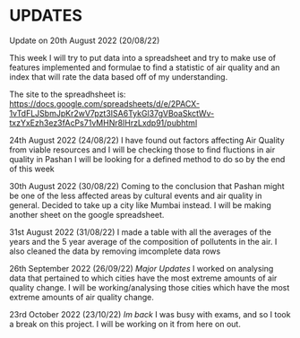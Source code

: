 # UPDATES
Update on 20th August 2022 (20/08/22)

This week I will try to put data into a spreadsheet and try to make use of features implemented and formulae to find a statistic of air quality and an index that will rate the data based off of my understanding.

The site to the spreadhsheet is:
https://docs.google.com/spreadsheets/d/e/2PACX-1vTdFLJSbmJpKr2wV7pzt3ISA6TykGl37gVBoaSkctWv-txzYxEzh3ez3fAcPs71vMHNr8IHrzLxdp91/pubhtml

24th August 2022 (24/08/22)
I have found out factors affecting Air Quality from viable resources and I will be checking those to find fluctions in air quality in Pashan
I will be looking for a defined method to do so by the end of this week 

30th August 2022 (30/08/22)
Coming to the conclusion that Pashan might be one of the less affected areas by cultural events and air quality in general. Decided to take up a city like Mumbai instead. I will be making another sheet on the google spreadsheet.

31st August 2022 (31/08/22)
I made a table with all the averages of the years and the 5 year average of the composition of pollutents in the air. 
I also cleaned the data by removing imcomplete data rows

26th September 2022 (26/09/22)
*Major Updates*
I worked on analysing data that pertained to which cities have the most extreme amounts of air quality change.
I will be working/analysing those cities which have the most extreme amounts of air quality change.

23rd October 2022 (23/10/22)
*Im back*
I was busy with exams, and so I took a break on this project. I will be working on it from here on out. 

